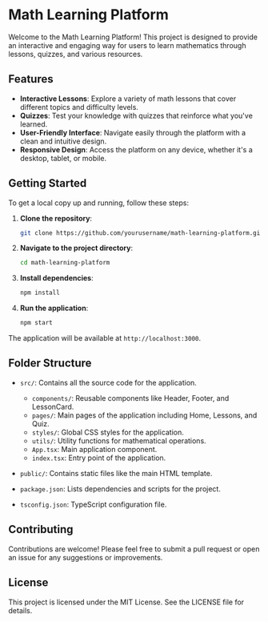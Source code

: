 # Math Learning Platform

Welcome to the Math Learning Platform! This project is designed to provide an interactive and engaging way for users to learn mathematics through lessons, quizzes, and various resources.

## Features

- **Interactive Lessons**: Explore a variety of math lessons that cover different topics and difficulty levels.
- **Quizzes**: Test your knowledge with quizzes that reinforce what you've learned.
- **User-Friendly Interface**: Navigate easily through the platform with a clean and intuitive design.
- **Responsive Design**: Access the platform on any device, whether it's a desktop, tablet, or mobile.

## Getting Started

To get a local copy up and running, follow these steps:

1. **Clone the repository**:
   ```bash
   git clone https://github.com/yourusername/math-learning-platform.git
   ```

2. **Navigate to the project directory**:
   ```bash
   cd math-learning-platform
   ```

3. **Install dependencies**:
   ```bash
   npm install
   ```

4. **Run the application**:
   ```bash
   npm start
   ```

The application will be available at `http://localhost:3000`.

## Folder Structure

- `src/`: Contains all the source code for the application.
  - `components/`: Reusable components like Header, Footer, and LessonCard.
  - `pages/`: Main pages of the application including Home, Lessons, and Quiz.
  - `styles/`: Global CSS styles for the application.
  - `utils/`: Utility functions for mathematical operations.
  - `App.tsx`: Main application component.
  - `index.tsx`: Entry point of the application.
  
- `public/`: Contains static files like the main HTML template.
- `package.json`: Lists dependencies and scripts for the project.
- `tsconfig.json`: TypeScript configuration file.

## Contributing

Contributions are welcome! Please feel free to submit a pull request or open an issue for any suggestions or improvements.

## License

This project is licensed under the MIT License. See the LICENSE file for details.